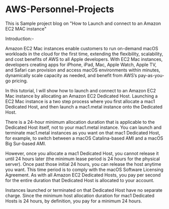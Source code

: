 # AWS-Personnel-Projects

This is Sample project blog on "How to Launch and connect to an Amazon EC2 MAC instance"

Introduction:-

Amazon EC2 Mac instances enable customers to run on-demand macOS workloads in the cloud for the first time, extending the flexibility, scalability, and cost benefits of AWS to all Apple developers. With EC2 Mac instances, developers creating apps for iPhone, iPad, Mac, Apple Watch, Apple TV, and Safari can provision and access macOS environments within minutes, dynamically scale capacity as needed, and benefit from AWS’s pay-as-you-go pricing.

In this tutorial, I will show how to launch and connect to an Amazon EC2 Mac instance by allocating an Amazon EC2 Dedicated Host. Launching a EC2 Mac instance is a two step process where you first allocate a mac1 Dedicated Host, and then launch a mac1.metal instance onto the Dedicated Host.

There is a 24-hour minimum allocation duration that is applicable to the Dedicated Host itself, not to your mac1.metal instance. You can launch and terminate mac1.metal instances as you want on that mac1 Dedicated Host, for example, to switch between a macOS Catalina-based AMI and a macOS Big Sur-based AMI. 

However, once you allocate a mac1 Dedicated Host, you cannot release it until 24 hours later (the minimum lease period is 24 hours for the physical server). Once past those initial 24 hours, you can release the host anytime you want. This time period is to comply with the macOS Software Licensing Agreement. As with all Amazon EC2 Dedicated Hosts, you pay per second for the entire duration that Dedicated Host is allocated to your account. 

Instances launched or terminated on that Dedicated Host have no separate charge. Since the minimum host allocation duration for mac1 Dedicated Hosts is 24 hours, by definition, you pay for a minimum 24 hours.
